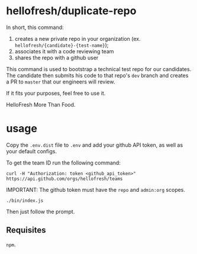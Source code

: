 # hellofresh/duplicate-repo

In short, this command:

1. creates a new private repo in your organization (ex. `hellofresh/{candidate}-{test-name}`);
2. associates it with a code reviewing team
3. shares the repo with a github user

This command is used to bootstrap a technical test repo for our candidates.
The candidate then submits his code to that repo's `dev` branch and creates a PR to `master` that our engineers will review.

If it fits your purposes, feel free to use it.

HelloFresh
More Than Food.

# usage

Copy the `.env.dist` file to `.env` and add your github API token, as well as your default configs.

To get the team ID run the following command:

`curl -H "Authorization: token <github_api_token>" https://api.github.com/orgs/hellofresh/teams`

IMPORTANT: The github token must have the `repo` and `admin:org` scopes.

```
./bin/index.js
```

Then just follow the prompt.

## Requisites

`npm`.


